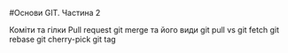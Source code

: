 #Основи GIT. Частина 2

Коміти та гілки
Pull request
git merge та його види
git pull vs git fetch
git rebase
git cherry-pick
git tag
